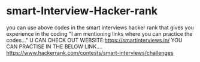 # smart-Interview-Hacker-rank
you can use above codes in the smart interviews hacker rank that gives you experience in the coding
"I am mentioning links where you can practice the codes..."
U CAN CHECK OUT WEBSITE:https://smartinterviews.in/
YOU CAN PRACTISE IN THE BELOW LINK....
https://www.hackerrank.com/contests/smart-interviews/challenges
